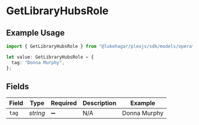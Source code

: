 # GetLibraryHubsRole

## Example Usage

```typescript
import { GetLibraryHubsRole } from "@lukehagar/plexjs/sdk/models/operations";

let value: GetLibraryHubsRole = {
  tag: "Donna Murphy",
};
```

## Fields

| Field              | Type               | Required           | Description        | Example            |
| ------------------ | ------------------ | ------------------ | ------------------ | ------------------ |
| `tag`              | *string*           | :heavy_minus_sign: | N/A                | Donna Murphy       |